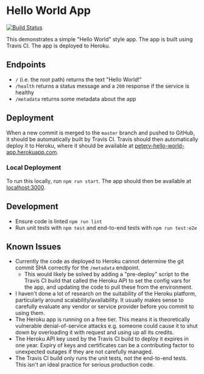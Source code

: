 # Hello World App

[![Build Status](https://travis-ci.org/vargind/hello-world-app.svg?branch=master)](https://travis-ci.org/vargind/hello-world-app)

This demonstrates a simple "Hello World" style app.
The app is built using Travis CI.
The app is deployed to Heroku.

## Endpoints

* `/` (i.e. the root path) returns the text "Hello World!"
* `/health` returns a status message and a `200` response if the service is healthy
* `/metadata` returns some metadata about the app

## Deployment

When a new commit is merged to the `master` branch and pushed to GitHub, it should be automatically built by Travis CI.
Travis should then automatically deploy it to Heroku, where it should be available at [peterv-hello-world-app.herokuapp.com](https://peterv-hello-world-app.herokuapp.com/).

### Local Deployment

To run this locally, run `npm run start`. The app should then be available at [localhost:3000](http://localhost:3000).

## Development

* Ensure code is linted `npm run lint`
* Run unit tests with `npm test` and end-to-end tests with `npm run test:e2e`

## Known Issues

* Currently the code as deployed to Heroku cannot determine the git commit SHA correctly for the `/metadata` endpoint.
  * This would likely be solved by adding a "pre-deploy" script to the Travis CI build that called the Heroku API to set the config vars for the app, and updating the code to pull these from the environment.
* I haven't done a lot of research on the suitability of the Heroku platform, particularly around scalability/availability. It usually makes sense to carefully evaluate any vendor or service provider before you commit to using them.
* The Heroku app is running on a free tier. This means it is theoretically vulnerable denial-of-service attacks e.g. someone could cause it to shut down by overloading it with request and using up all its credits.
* The Heroku API key used by the Travis CI build to deploy it expires in one year. Expiry of keys and certificates can be a contributing factor to unexpected outages if they are not carefully managed.
* The Travis CI build only runs the unit tests, not the end-to-end tests. This isn't an ideal practice for serious production code.
